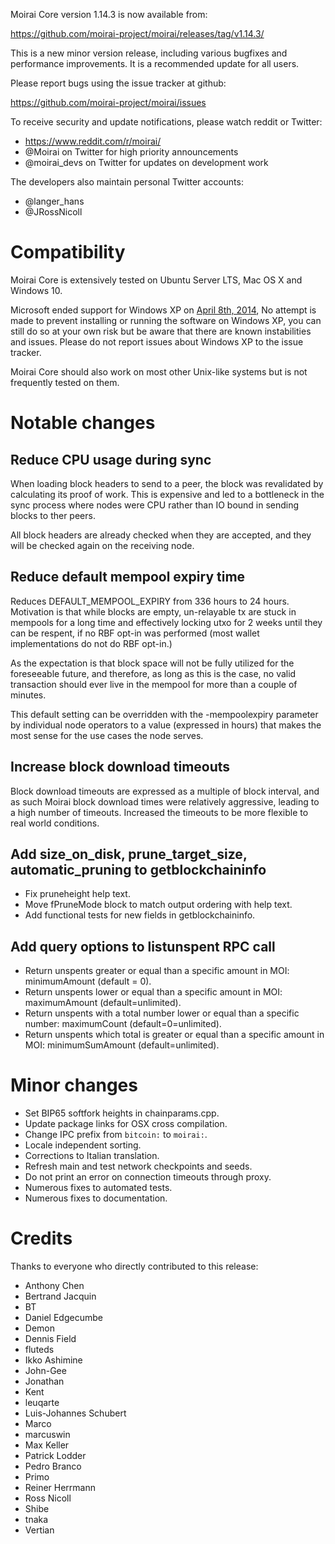 Moirai Core version 1.14.3 is now available from:

  <https://github.com/moirai-project/moirai/releases/tag/v1.14.3/>

This is a new minor version release, including various bugfixes and performance improvements. It is a recommended
update for all users.

Please report bugs using the issue tracker at github:

  <https://github.com/moirai-project/moirai/issues>

To receive security and update notifications, please watch reddit or Twitter:

  * https://www.reddit.com/r/moirai/
  * @Moirai on Twitter for high priority announcements
  * @moirai\_devs on Twitter for updates on development work

The developers also maintain personal Twitter accounts:

  * @langer\_hans
  * @JRossNicoll

Compatibility
==============

Moirai Core is extensively tested on Ubuntu Server LTS, Mac OS X and Windows 10.

Microsoft ended support for Windows XP on [April 8th, 2014](https://www.microsoft.com/en-us/WindowsForBusiness/end-of-xp-support),
No attempt is made to prevent installing or running the software on Windows XP, you
can still do so at your own risk but be aware that there are known instabilities and issues.
Please do not report issues about Windows XP to the issue tracker.

Moirai Core should also work on most other Unix-like systems but is not
frequently tested on them.

Notable changes
===============

Reduce CPU usage during sync
----------------------------

When loading block headers to send to a peer, the block was revalidated by calculating its proof of work. This is expensive and led to a bottleneck in the sync process where nodes were CPU rather than IO bound in sending blocks to ther peers.

All block headers are already checked when they are accepted, and they will be checked again on the receiving node.

Reduce default mempool expiry time
----------------------------------

Reduces DEFAULT_MEMPOOL_EXPIRY from 336 hours to 24 hours. Motivation is that while blocks are empty, un-relayable tx are stuck in mempools for a long time and effectively locking utxo for 2 weeks until they can be respent, if no RBF opt-in was performed (most wallet implementations do not do RBF opt-in.)

As the expectation is that block space will not be fully utilized for the foreseeable future, and therefore, as long as this is the case, no valid transaction should ever live in the mempool for more than a couple of minutes.

This default setting can be overridden with the -mempoolexpiry parameter by individual node operators to a value (expressed in hours) that makes the most sense for the use cases the node serves.

Increase block download timeouts
--------------------------------

Block download timeouts are expressed as a multiple of block interval, and as such Moirai block download times were relatively aggressive, leading to a high number of timeouts. Increased the timeouts to be more flexible to real world conditions.

Add size_on_disk, prune_target_size, automatic_pruning to getblockchaininfo
---------------------------------------------------------------------------

* Fix pruneheight help text.
* Move fPruneMode block to match output ordering with help text.
* Add functional tests for new fields in getblockchaininfo.

Add query options to listunspent RPC call
-----------------------------------------

* Return unspents greater or equal than a specific amount in MOI: minimumAmount (default = 0).
* Return unspents lower or equal than a specific amount in MOI: maximumAmount (default=unlimited).
* Return unspents with a total number lower or equal than a specific number: maximumCount (default=0=unlimited).
* Return unspents which total is greater or equal than a specific amount in MOI: minimumSumAmount (default=unlimited).

Minor changes
=============

* Set BIP65 softfork heights in chainparams.cpp.
* Update package links for OSX cross compilation.
* Change IPC prefix from `bitcoin:` to `moirai:`.
* Locale independent sorting.
* Corrections to Italian translation.
* Refresh main and test network checkpoints and seeds.
* Do not print an error on connection timeouts through proxy.
* Numerous fixes to automated tests.
* Numerous fixes to documentation.

Credits
=======

Thanks to everyone who directly contributed to this release:

- Anthony Chen
- Bertrand Jacquin
- BT
- Daniel Edgecumbe
- Demon
- Dennis Field
- fluteds
- Ikko Ashimine
- John-Gee
- Jonathan
- Kent
- leuqarte
- Luis-Johannes Schubert
- Marco
- marcuswin
- Max Keller
- Patrick Lodder
- Pedro Branco
- Primo
- Reiner Herrmann
- Ross Nicoll
- Shibe
- tnaka
- Vertian
